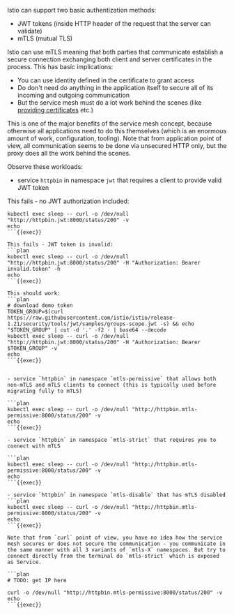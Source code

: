 Istio can support two basic authentization methods:
- JWT tokens (inside HTTP header of the request that the server can validate)
- mTLS (mutual TLS)

Istio can use mTLS  meaning that both parties that communicate establish a secure connection exchanging both client and server certificates in the process. This has basic implications:
- You can use identity defined in the certificate to grant access
- Do don't need do anything in the application itself to secure all of its incoming and outgoing communication
- But the service mesh must do a lot work behind the scenes (like [providing certificates](https://istio.io/latest/docs/tasks/security/cert-management/) etc.)

This is one of the major benefits of the service mesh concept, because otherwise all applications need to do this themselves (which is an enormous amount of work, configuration, tooling). Note that from application point of view, all communication seems to be done via unsecured HTTP only, but the proxy does all the work behind the scenes.

Observe these workloads:
- service `httpbin` in namespace `jwt` that requires a client to provide valid JWT token

This fails - no JWT authorization included:
```plan
kubectl exec sleep -- curl -o /dev/null "http://httpbin.jwt:8000/status/200" -v
echo
```{{exec}}

This fails - JWT token is invalid:
```plan
kubectl exec sleep -- curl -o /dev/null "http://httpbin.jwt:8000/status/200" -H "Authorization: Bearer invalid.token" -h
echo
```{{exec}}

This should work:
```plan
# download demo token
TOKEN_GROUP=$(curl https://raw.githubusercontent.com/istio/istio/release-1.21/security/tools/jwt/samples/groups-scope.jwt -s) && echo "$TOKEN_GROUP" | cut -d '.' -f2 - | base64 --decode
kubectl exec sleep -- curl -o /dev/null "http://httpbin.jwt:8000/status/200" -H "Authorization: Bearer $TOKEN_GROUP" -v
echo
```{{exec}}


- service `httpbin` in namespace `mtls-permissive` that allows both non-mTLS and mTLS clients to connect (this is typically used before migrating fully to mTLS)

```plan
kubectl exec sleep -- curl -o /dev/null "http://httpbin.mtls-permissive:8000/status/200" -v
echo
```{{exec}}

- service `httpbin` in namespace `mtls-strict` that requires you to connect with mTLS

```plan
kubectl exec sleep -- curl -o /dev/null "http://httpbin.mtls-permissive:8000/status/200" -v
echo
```{{exec}}

- service `httpbin` in namespace `mtls-disable` that has mTLS disabled
```plan
kubectl exec sleep -- curl -o /dev/null "http://httpbin.mtls-permissive:8000/status/200" -v
echo
```{{exec}}

Note that from `curl` point of view, you have no idea how the service mesh secures or does not secure the communication - you communicate in the same manner with all 3 variants of `mtls-X` namespaces. But try to connect directly from the terminal do `mtls-strict` which is exposed as Service.

```plan
# TODO: get IP here

curl -o /dev/null "http://httpbin.mtls-permissive:8000/status/200" -v
echo
```{{exec}}



